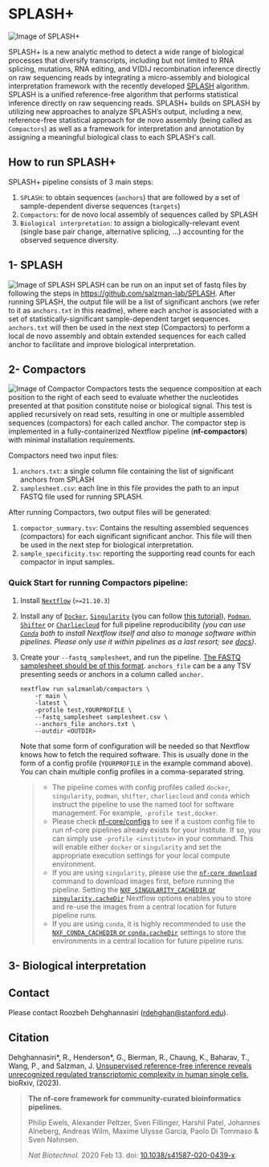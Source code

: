 # SPLASH+

![Image of SPLASH+](https://github.com/salzman-lab/SPLASH-plus/blob/main/SPLASH_plus.png)

SPLASH+ is a new analytic method to detect a wide range of biological processes that diversify transcripts, including but not limited to RNA splicing, mutations, RNA editing, and V(D)J recombination inference directly on raw sequencing reads by integrating a micro-assembly and biological interpretation framework with the recently developed [SPLASH](https://doi.org/10.1016/j.cell.2023.10.028) algorithm. SPLASH is a unified reference-free algorithm that performs statistical inference directly on raw sequencing reads. SPLASH+ builds on SPLASH by utilizing new approaches to analyze SPLASH’s output, including a new, reference-free statistical approach for de novo assembly (being called as `Compactors`) as well as a framework for interpretation and annotation by assigning a meaningful biological class to each SPLASH's call. 

## How to run SPLASH+
SPLASH+ pipeline consists of 3 main steps:
1. `SPLASH`: to obtain sequences (`anchors`) that are followed by a set of sample-dependent diverse sequences (`targets`)
2. `Compactors`: for de novo local assembly of sequences called by SPLASH
3. `Biological interpretation`: to assign a biologically-relevant event (single base pair change, alternative splicing, ...) accounting for the observed sequence diversity.   

## 1- SPLASH
![Image of SPLASH](https://github.com/salzman-lab/SPLASH-plus/blob/main/SPLASH.png)
SPLASH can be run on an input set of fastq files by following the steps in https://github.com/salzman-lab/SPLASH. After running SPLASH, the output file will be a list of significant anchors (we refer to it as `anchors.txt` in this readme), where each anchor is associated with a set of statistically-significant sample-dependent target sequences. `anchors.txt` will then be used in the next step (Compactors) to perform a local de novo assembly and obtain extended sequences for each called anchor to facilitate and improve biological interpretation.  

## 2- Compactors
![Image of Compactor](https://github.com/salzman-lab/SPLASH-plus/blob/main/Compactor.png)
Compactors tests the sequence composition at each position to the right of each seed to evaluate whether the nucleotides presented at that position constitute noise or biological signal. This test is applied recursively on read sets, resulting in one or multiple assembled sequences (compactors) for each called anchor. The compactor step is implemented in a fully-containerized Nextflow pipeline (**nf-compactors**) with minimal installation requirements. 

Compactors need two input files:
1. `anchors.txt`: a single column file containing the list of significant anchors from SPLASH
2. `samplesheet.csv`: each line in this file provides the path to an input FASTQ file used for running SPLASH.

After running Compactors, two output files will be generated:
1. `compactor_summary.tsv`: Contains the resulting assembled sequences (compactors) for each significant significant anchor. This file will then be used in the next step for biological interpretation.
2. `sample_specificity.tsv`: reporting the supporting read counts for each compactor in input samples.

### Quick Start for running Compactors pipeline:

1. Install [`Nextflow`](https://www.nextflow.io/docs/latest/getstarted.html#installation) (`>=21.10.3`)

2. Install any of [`Docker`](https://docs.docker.com/engine/installation/), [`Singularity`](https://www.sylabs.io/guides/3.0/user-guide/) (you can follow [this tutorial](https://singularity-tutorial.github.io/01-installation/)), [`Podman`](https://podman.io/), [`Shifter`](https://nersc.gitlab.io/development/shifter/how-to-use/) or [`Charliecloud`](https://hpc.github.io/charliecloud/) for full pipeline reproducibility _(you can use [`Conda`](https://conda.io/miniconda.html) both to install Nextflow itself and also to manage software within pipelines. Please only use it within pipelines as a last resort; see [docs](https://nf-co.re/usage/configuration#basic-configuration-profiles))_.

3. Create your `--fastq_samplesheet`, and run the pipeline. [The FASTQ samplesheet should be of this format](https://raw.githubusercontent.com/nf-core/test-datasets/viralrecon/samplesheet/samplesheet_test_illumina_amplicon.csv). `anchors_file` can be a any TSV presenting seeds or anchors in a column called `anchor`.

   ```console
   nextflow run salzmanlab/compactors \
       -r main \
       -latest \
       -profile test,YOURPROFILE \
       --fastq_samplesheet samplesheet.csv \
       --anchors_file anchors.txt \
       --outdir <OUTDIR>
   ```

   Note that some form of configuration will be needed so that Nextflow knows how to fetch the required software. This is usually done in the form of a config profile (`YOURPROFILE` in the example command above). You can chain multiple config profiles in a comma-separated string.

   > - The pipeline comes with config profiles called `docker`, `singularity`, `podman`, `shifter`, `charliecloud` and `conda` which instruct the pipeline to use the named tool for software management. For example, `-profile test,docker`.
   > - Please check [nf-core/configs](https://github.com/nf-core/configs#documentation) to see if a custom config file to run nf-core pipelines already exists for your Institute. If so, you can simply use `-profile <institute>` in your command. This will enable either `docker` or `singularity` and set the appropriate execution settings for your local compute environment.
   > - If you are using `singularity`, please use the [`nf-core download`](https://nf-co.re/tools/#downloading-pipelines-for-offline-use) command to download images first, before running the pipeline. Setting the [`NXF_SINGULARITY_CACHEDIR` or `singularity.cacheDir`](https://www.nextflow.io/docs/latest/singularity.html?#singularity-docker-hub) Nextflow options enables you to store and re-use the images from a central location for future pipeline runs.
   > - If you are using `conda`, it is highly recommended to use the [`NXF_CONDA_CACHEDIR` or `conda.cacheDir`](https://www.nextflow.io/docs/latest/conda.html) settings to store the environments in a central location for future pipeline runs.
## 3- Biological interpretation




## Contact
Please contact Roozbeh Dehghannasiri (rdehghan@stanford.edu).

## Citation
Dehghannasiri*, R., Henderson*, G., Bierman, R., Chaung, K., Baharav, T., Wang, P., and Salzman, J. [Unsupervised reference-free inference reveals unrecognized regulated transcriptomic complexity in human single cells](https://www.biorxiv.org/content/10.1101/2022.12.06.519414v2), bioRxiv, (2023).
> **The nf-core framework for community-curated bioinformatics pipelines.**
>
> Philip Ewels, Alexander Peltzer, Sven Fillinger, Harshil Patel, Johannes Alneberg, Andreas Wilm, Maxime Ulysse Garcia, Paolo Di Tommaso & Sven Nahnsen.
>
> _Nat Biotechnol._ 2020 Feb 13. doi: [10.1038/s41587-020-0439-x](https://dx.doi.org/10.1038/s41587-020-0439-x).



